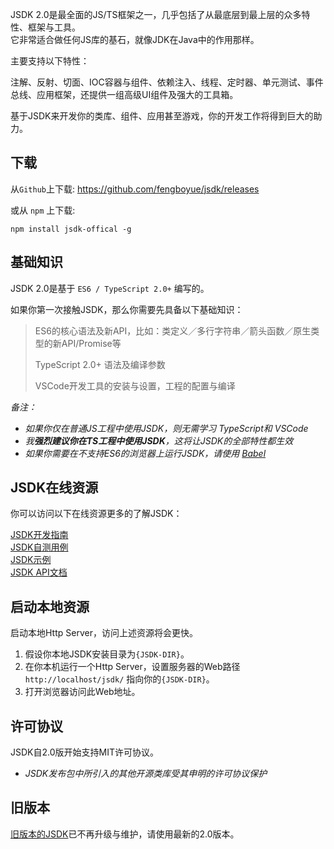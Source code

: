 JSDK 2.0是最全面的JS/TS框架之一，几乎包括了从最底层到最上层的众多特性、框架与工具。<br>
它非常适合做任何JS库的基石，就像JDK在Java中的作用那样。

主要支持以下特性： 
<p class="warn">
注解、反射、切面、IOC容器与组件、依赖注入、线程、定时器、单元测试、事件总线、应用框架，还提供一组高级UI组件及强大的工具箱。
</p>
基于JSDK来开发你的类库、组件、应用甚至游戏，你的开发工作将得到巨大的助力。

## 下载
从<code>Github</code>上下载: https://github.com/fengboyue/jsdk/releases

或从 <code>npm</code> 上下载:
```shell
npm install jsdk-offical -g
```

## 基础知识 
JSDK 2.0是基于 <code>ES6 / TypeScript 2.0+</code> 编写的。

如果你第一次接触JSDK，那么你需要先具备以下基础知识：
> ES6的核心语法及新API，比如：类定义／多行字符串／箭头函数／原生类型的新API/Promise等
>
> TypeScript 2.0+ 语法及编译参数
>
> VSCode开发工具的安装与设置，工程的配置与编译

*备注：*
* *如果你仅在普通JS工程中使用JSDK，则无需学习 TypeScript和 VSCode*
* *我<b>强烈建议你在TS工程中使用JSDK</b>，这将让JSDK的全部特性都生效*
* *如果你需要在不支持ES6的浏览器上运行JSDK，请使用 [Babel](https://babeljs.io/docs/en/)*

## JSDK在线资源
你可以访问以下在线资源更多的了解JSDK：
<p class="warn">
<a href="https://fengboyue.github.io/jsdk/docs/#/zh/quick" target="_blank">JSDK开发指南</a>
<br>
<a href="https://fengboyue.github.io/jsdk/tests" target="_blank">JSDK自测用例</a>
<br>
<a href="https://fengboyue.github.io/jsdk/examples" target="_blank">JSDK示例</a>
<br>
<a href="https://fengboyue.github.io/jsdk/api" target="_blank">JSDK API文档</a>
</p>

## 启动本地资源
启动本地Http Server，访问上述资源将会更快。
1. 假设你本地JSDK安装目录为<code>{JSDK-DIR}</code>。
2. 在你本机运行一个Http Server，设置服务器的Web路径 <code>http://localhost/jsdk/</code> 指向你的<code>{JSDK-DIR}</code>。
3. 打开浏览器访问此Web地址。

## 许可协议
JSDK自2.0版开始支持MIT许可协议。
* *JSDK发布包中所引入的其他开源类库受其申明的许可协议保护*

## 旧版本
<a href="https://sourceforge.net/projects/jsdk2/" target="_blank">
旧版本的JSDK</a>已不再升级与维护，请使用最新的2.0版本。